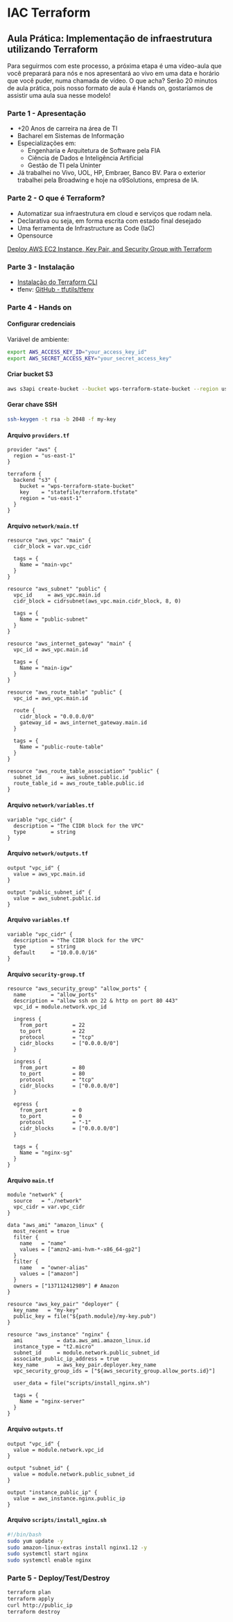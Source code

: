 # IAC Terraform

## Aula Prática: Implementação de infraestrutura utilizando Terraform

Para seguirmos com este processo, a próxima etapa é uma vídeo-aula que você preparará para nós e nos apresentará ao vivo em uma data e horário que você puder, numa chamada de vídeo. O que acha? Serão 20 minutos de aula prática, pois nosso formato de aula é Hands on, gostaríamos de assistir uma aula sua nesse modelo!

### Parte 1 - Apresentação
- +20 Anos de carreira na área de TI
- Bacharel em Sistemas de Informação
- Especializações em:
  - Engenharia e Arquitetura de Software pela FIA
  - Ciência de Dados e Inteligência Artificial
  - Gestão de TI pela Uninter
- Já trabalhei no Vivo, UOL, HP, Embraer, Banco BV. Para o exterior trabalhei pela Broadwing e hoje na o9Solutions, empresa de IA.

### Parte 2 - O que é Terraform?
- Automatizar sua infraestrutura em cloud e serviços que rodam nela.
- Declarativa ou seja, em forma escrita com estado final desejado
- Uma ferramenta de Infrastructure as Code (IaC)
- Opensource

[Deploy AWS EC2 Instance, Key Pair, and Security Group with Terraform](https://medium.com/@sanky43jadhav/deploy-aws-ec2-instance-key-pair-and-security-group-with-terraform-fee3249078f7)

### Parte 3 - Instalação
- [Instalação do Terraform CLI](https://developer.hashicorp.com/terraform/tutorials/aws-get-started/install-cli)
- tfenv: [GitHub - tfutils/tfenv](https://github.com/tfutils/tfenv)

### Parte 4 - Hands on
#### Configurar credenciais
Variável de ambiente:
```bash
export AWS_ACCESS_KEY_ID="your_access_key_id"
export AWS_SECRET_ACCESS_KEY="your_secret_access_key"
```

#### Criar bucket S3
```bash
aws s3api create-bucket --bucket wps-terraform-state-bucket --region us-east-1
```

#### Gerar chave SSH
```bash
ssh-keygen -t rsa -b 2048 -f my-key
```

#### Arquivo `providers.tf`
```hcl
provider "aws" {
  region = "us-east-1"
}

terraform {
  backend "s3" {
    bucket = "wps-terraform-state-bucket"
    key    = "statefile/terraform.tfstate"
    region = "us-east-1"
  }
}
```

#### Arquivo `network/main.tf`
```hcl
resource "aws_vpc" "main" {
  cidr_block = var.vpc_cidr

  tags = {
    Name = "main-vpc"
  }
}

resource "aws_subnet" "public" {
  vpc_id     = aws_vpc.main.id
  cidr_block = cidrsubnet(aws_vpc.main.cidr_block, 8, 0)

  tags = {
    Name = "public-subnet"
  }
}

resource "aws_internet_gateway" "main" {
  vpc_id = aws_vpc.main.id

  tags = {
    Name = "main-igw"
  }
}

resource "aws_route_table" "public" {
  vpc_id = aws_vpc.main.id

  route {
    cidr_block = "0.0.0.0/0"
    gateway_id = aws_internet_gateway.main.id
  }

  tags = {
    Name = "public-route-table"
  }
}

resource "aws_route_table_association" "public" {
  subnet_id      = aws_subnet.public.id
  route_table_id = aws_route_table.public.id
}
```

#### Arquivo `network/variables.tf`
```hcl
variable "vpc_cidr" {
  description = "The CIDR block for the VPC"
  type        = string
}
```

#### Arquivo `network/outputs.tf`
```hcl
output "vpc_id" {
  value = aws_vpc.main.id
}

output "public_subnet_id" {
  value = aws_subnet.public.id
}
```

#### Arquivo `variables.tf`
```hcl
variable "vpc_cidr" {
  description = "The CIDR block for the VPC"
  type        = string
  default     = "10.0.0.0/16"
}
```

#### Arquivo `security-group.tf`
```hcl
resource "aws_security_group" "allow_ports" {
  name        = "allow_ports"
  description = "allow ssh on 22 & http on port 80 443"
  vpc_id = module.network.vpc_id

  ingress {
    from_port        = 22
    to_port          = 22
    protocol         = "tcp"
    cidr_blocks      = ["0.0.0.0/0"]
  }

  ingress {
    from_port        = 80
    to_port          = 80
    protocol         = "tcp"
    cidr_blocks      = ["0.0.0.0/0"]
  }

  egress {
    from_port        = 0
    to_port          = 0
    protocol         = "-1"
    cidr_blocks      = ["0.0.0.0/0"]
  }

  tags = {
    Name = "nginx-sg"
  }  
}
```

#### Arquivo `main.tf`
```hcl
module "network" {
  source   = "./network"
  vpc_cidr = var.vpc_cidr
}

data "aws_ami" "amazon_linux" {
  most_recent = true
  filter {
    name   = "name"
    values = ["amzn2-ami-hvm-*-x86_64-gp2"]
  }
  filter {
    name   = "owner-alias"
    values = ["amazon"]
  }
  owners = ["137112412989"] # Amazon
}

resource "aws_key_pair" "deployer" {
  key_name   = "my-key"
  public_key = file("${path.module}/my-key.pub")
}

resource "aws_instance" "nginx" {
  ami           = data.aws_ami.amazon_linux.id
  instance_type = "t2.micro"
  subnet_id     = module.network.public_subnet_id
  associate_public_ip_address = true
  key_name      = aws_key_pair.deployer.key_name
  vpc_security_group_ids = ["${aws_security_group.allow_ports.id}"]

  user_data = file("scripts/install_nginx.sh")

  tags = {
    Name = "nginx-server"
  }
}
```

#### Arquivo `outputs.tf`
```hcl
output "vpc_id" {
  value = module.network.vpc_id
}

output "subnet_id" {
  value = module.network.public_subnet_id
}

output "instance_public_ip" {
  value = aws_instance.nginx.public_ip
}
```

#### Arquivo `scripts/install_nginx.sh`
```bash
#!/bin/bash
sudo yum update -y
sudo amazon-linux-extras install nginx1.12 -y
sudo systemctl start nginx
sudo systemctl enable nginx
```

### Parte 5 - Deploy/Test/Destroy
```bash
terraform plan
terraform apply
curl http://public_ip
terraform destroy

